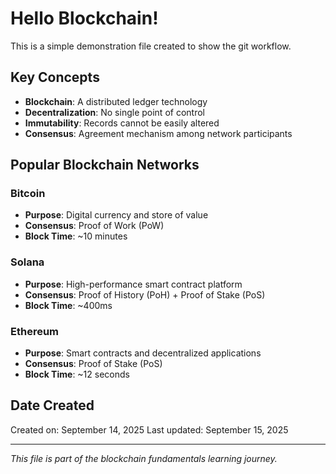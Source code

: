 # Hello Blockchain!

This is a simple demonstration file created to show the git workflow.

## Key Concepts

- **Blockchain**: A distributed ledger technology
- **Decentralization**: No single point of control
- **Immutability**: Records cannot be easily altered
- **Consensus**: Agreement mechanism among network participants

## Popular Blockchain Networks

### Bitcoin
- **Purpose**: Digital currency and store of value
- **Consensus**: Proof of Work (PoW)
- **Block Time**: ~10 minutes

### Solana
- **Purpose**: High-performance smart contract platform
- **Consensus**: Proof of History (PoH) + Proof of Stake (PoS)
- **Block Time**: ~400ms

### Ethereum
- **Purpose**: Smart contracts and decentralized applications
- **Consensus**: Proof of Stake (PoS)
- **Block Time**: ~12 seconds

## Date Created

Created on: September 14, 2025
Last updated: September 15, 2025

---

*This file is part of the blockchain fundamentals learning journey.*